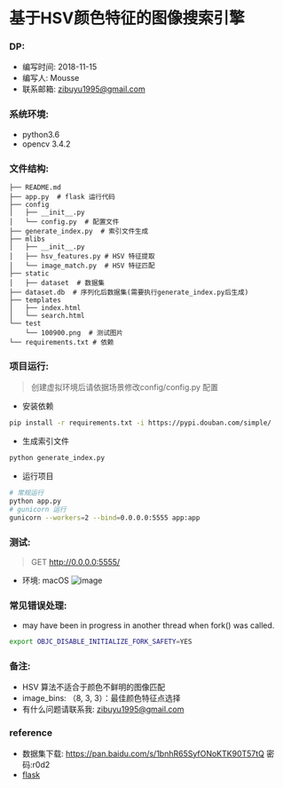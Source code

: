 # 基于HSV颜色特征的图像搜索引擎

### DP:
* 编写时间: 2018-11-15
* 编写人: Mousse
* 联系邮箱: zibuyu1995@gmail.com

### 系统环境:
* python3.6
* opencv 3.4.2

### 文件结构:
```
├── README.md
├── app.py  # flask 运行代码
├── config
│   ├── __init__.py
│   └── config.py  # 配置文件
├── generate_index.py  # 索引文件生成
├── mlibs
│   ├── __init__.py
│   ├── hsv_features.py # HSV 特征提取
│   └── image_match.py  # HSV 特征匹配
├── static
│   ├── dataset  # 数据集
├── dataset.db  # 序列化后数据集(需要执行generate_index.py后生成)
├── templates
│   ├── index.html
│   └── search.html
└── test
    └── 100900.png  # 测试图片
└── requirements.txt # 依赖
```

### 项目运行:
> 创建虚拟环境后请依据场景修改config/config.py 配置

* 安装依赖
```bash
pip install -r requirements.txt -i https://pypi.douban.com/simple/
```

* 生成索引文件
```bash
python generate_index.py
```

* 运行项目
```bash
# 常规运行
python app.py
# gunicorn 运行
gunicorn --workers=2 --bind=0.0.0.0:5555 app:app
```

### 测试:
> GET http://0.0.0.0:5555/

* 环境: macOS
![image](https://user-images.githubusercontent.com/17525759/48668695-1b5efb80-eb2f-11e8-895b-4c9c4c1a6105.png)

### 常见错误处理:
* may have been in progress in another thread when fork() was called.
```bash
export OBJC_DISABLE_INITIALIZE_FORK_SAFETY=YES
```

### 备注:
* HSV 算法不适合于颜色不鲜明的图像匹配
* image_bins: （8, 3, 3）：最佳颜色特征点选择
* 有什么问题请联系我: zibuyu1995@gmail.com

### reference
* 数据集下载: https://pan.baidu.com/s/1bnhR65SyfONoKTK90T57tQ 密码:r0d2
* [flask](http://flask.pocoo.org/docs/0.12/)

